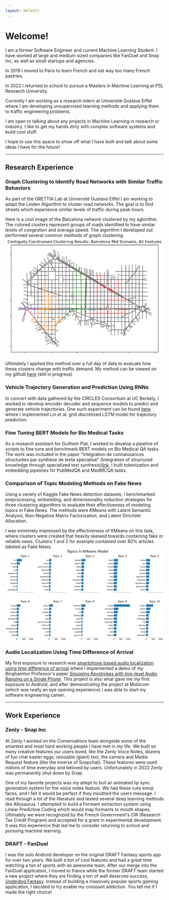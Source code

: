 ```yaml
---
layout: default
---
```


# Welcome!

I am a former Software Engineer and current Machine Learning Student. I have worked at large and medium sized companies like FanDuel and Snap Inc, as well as small startups and agencies. 

In 2019 I moved to Paris to learn French and eat way too many French pastries. 

In 2022 I returned to school to pursue a Masters in Machine Learning at PSL Research University. 

Currently I am working as a research intern at Université Gustave Eiffel where I am developing unsupervised learning methods and applying them to traffic engineering problems.

I am open to talking about any projects in Machine Learning in research or industry. I like to get my hands dirty with complex software systems and build cool stuff.

I hope to use this space to show off what I have built and talk about some ideas I have for the future!
* * *
## Research Experience

### Graph Clustering to Identify Road Networks with Similar Traffic Behaviors

As part of the GRETTIA Lab at Université Gustave Eiffel I am working to adapt the Leiden Algorithm to cluster road networks.
The goal is to find streets which experience similar levels of traffic during peak hours. 

Here is a cool image of the Barcelona network clustered by my aglorithm. The colored clusters represent groups of roads identified to have similar levels of congestion and average speed. The algorithm I developed out performed several common methods of graph clustering.
![Barcelona Clustering](/assets/img/base_clustering_results.png)

Ultimately I applied this method over a full day of data to evaluate how these clusters change with traffic demand. My method can be viewed on my github [here](https://github.com/EllingtonKirby/leidenalg/) (still in progress)

### Vehicle Trajectory Generation and Prediction Using RNNs

In concert with data gathered by the CIRCLES Consortium at UC Berkely, I worked to develop encoder decoder and sequence models to predict and generate vehicle trajectories.
One such experiment can be found [here](https://github.com/EllingtonKirby/VTP-LSTM/tree/master/Ellington-LSTM) where I implemented Lin et al. grid discretized LSTM model for trajectory prediction.

### Fine Tuning BERT Models for Bio Medical Tasks

As a research assistant for Guilhem Piat, I worked to develop a pipeline of scripts to fine tune and benchmark BERT models on Bio Medical QA tasks. 
The work was included in the paper "Intégration de connaissances structurées par synthèse de texte spécialisé" (Integration of structured knowledge through specialized text synthesis)[link](https://hal.science/hal-04130151/). I built tokenization and embedding pipelines for PubMedQA and MedMCQA tasks. 

### Comparison of Topic Modeling Methods on Fake News

Using a variety of Kaggle Fake News detection datasets, I benchmarked preprocessing, embedding, and dimensionality reduction strategies for three clustering algorithms to evaluate their effectiveness of modeling topics in Fake News. The methods were KMeans with Latent Semantic Analysis, Non-Negative Matrix Factorization, and Latent Dirichilet Allocation. 

I was extremely impressed by the effectiveness of KMeans on this task, where clusters were created that heavily skewed towards containing fake or reliable news. Clusters 1 and 2 for example contained over 80% articles labeled as Fake News.
![Fake News Clusters](/assets/img/topics_kmeans_10_clusters.png)

### Audio Localization Using Time Difference of Arrival

My first exposure to research was [smartphone based audio localization using time difference of arrival](https://dl.acm.org/doi/abs/10.1145/2973750.2985625) where I implemented a demo of my Binghamton Professor's paper [Snooping Keystrokes with mm-level Audio Ranging on a Single Phone](https://dl.acm.org/doi/abs/10.1145/2789168.2790122). This project is also what gave me my first exposure to Android, and after demonstrating the project at Mobicom (which was really an eye opening experience) I was able to start my software engineering career. 

* * *
## Work Experience

### Zenly - Snap Inc

At Zenly I worked on the Conversations team alongside some of the smartest and most hard working people I have met in my life. We built so many creative features our users loved, like the Zenly Voice Notes, dozens of fun chat easter eggs, resizable (giant) text, the camera and Media Request feature (like the inverse of Snapchat). These features were used millons of time everyday and beloved by users. Unfortunately in 2022 Zenly was permanently shut down by Snap.

One of my favorite projects was my attept to buil an animated lip sync generation system for the voice notes feature. We had these cute emoji faces, and I felt it would be perfect if they mouthed the users message. I read through a lot of the literature and tested several deep learning methods like Allosaurus. I attempted to build a Formant extraction system using Linear Predictive Coding which would map formants to mouth shapes. Ultimately we were recognized by the French Government's CIR (Research Tax Credit Program) and accepted for a grant in experimental development. It was this experience that led me to consider returning to school and pursuing machine learning. 

### DRAFT - FanDuel

I was the solo Android developer on the original DRAFT Fantasy sports app for over two years. We built a ton of cool features and had a great time watching a ton of sports with an awesome team. After our merge into the FanDuel application, I moved to france while the former DRAFT team started a new project where they are finding a ton of well deserved success, [Underdog Fantasy](https://twitter.com/UnderdogFantasy?s=20). Instead of building a massively popular sports gaming application, I decided to try enable my croissant addiction. You tell me if I made the right choice!
